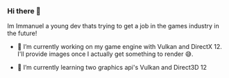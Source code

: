 ### Hi there 👋

Im Immanuel a young dev thats trying to get a job in the games industry in the future!

- 🔭 I’m currently working on my game engine with Vulkan and DirectX 12. I'll provide images once I actually get something to render 😅.

- 🌱 I’m currently learning two graphics api's Vulkan and Direct3D 12 

